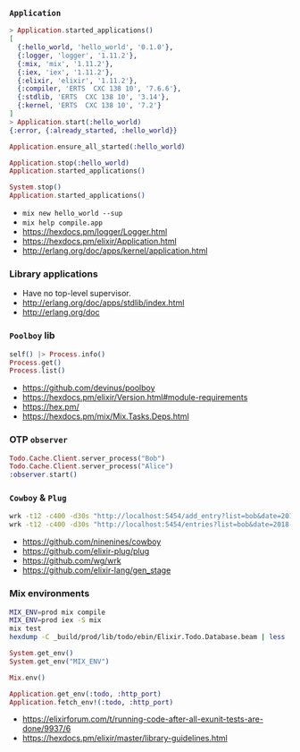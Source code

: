 ### `Application`

```elixir
> Application.started_applications()
[
  {:hello_world, 'hello_world', '0.1.0'},
  {:logger, 'logger', '1.11.2'},
  {:mix, 'mix', '1.11.2'},
  {:iex, 'iex', '1.11.2'},
  {:elixir, 'elixir', '1.11.2'},
  {:compiler, 'ERTS  CXC 138 10', '7.6.6'},
  {:stdlib, 'ERTS  CXC 138 10', '3.14'},
  {:kernel, 'ERTS  CXC 138 10', '7.2'}
]
> Application.start(:hello_world)
{:error, {:already_started, :hello_world}}

Application.ensure_all_started(:hello_world)

Application.stop(:hello_world)
Application.started_applications()

System.stop()
Application.started_applications()
```

- `mix new hello_world --sup`
- `mix help compile.app`
- https://hexdocs.pm/logger/Logger.html
- https://hexdocs.pm/elixir/Application.html
- http://erlang.org/doc/apps/kernel/application.html

### Library applications

- Have no top-level supervisor.
- http://erlang.org/doc/apps/stdlib/index.html
- http://erlang.org/doc

### `Poolboy` lib

```elixir
self() |> Process.info()
Process.get()
Process.list()
```

- https://github.com/devinus/poolboy
- https://hexdocs.pm/elixir/Version.html#module-requirements
- https://hex.pm/
- https://hexdocs.pm/mix/Mix.Tasks.Deps.html

### OTP `observer`

```elixir
Todo.Cache.Client.server_process("Bob")
Todo.Cache.Client.server_process("Alice")
:observer.start()
```

### `Cowboy` & `Plug`

```bash
wrk -t12 -c400 -d30s "http://localhost:5454/add_entry?list=bob&date=2018-12-19&title=Dentist"
wrk -t12 -c400 -d30s "http://localhost:5454/entries?list=bob&date=2018-12-19"
```

- https://github.com/ninenines/cowboy
- https://github.com/elixir-plug/plug
- https://github.com/wg/wrk
- https://github.com/elixir-lang/gen_stage

### Mix environments

```bash
MIX_ENV=prod mix compile
MIX_ENV=prod iex -S mix
mix test
hexdump -C _build/prod/lib/todo/ebin/Elixir.Todo.Database.beam | less
```

```elixir
System.get_env()
System.get_env("MIX_ENV")

Mix.env()

Application.get_env(:todo, :http_port)
Application.fetch_env!(:todo, :http_port)
```

- https://elixirforum.com/t/running-code-after-all-exunit-tests-are-done/9937/6
- https://hexdocs.pm/elixir/master/library-guidelines.html
